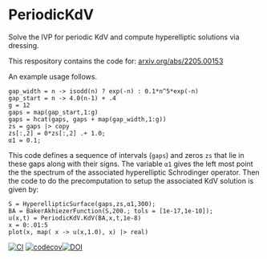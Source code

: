 # PeriodicKdV
Solve the IVP for periodic KdV and compute hyperelliptic solutions via dressing.

This respository contains the code for: [arxiv.org/abs/2205.00153](https://arxiv.org/abs/2205.00153)

An example usage follows.
```
gap_width = n -> isodd(n) ? exp(-n) : 0.1*n^5*exp(-n)
gap_start = n -> 4.0(n-1) + .4
g = 12
gaps = map(gap_start,1:g)
gaps = hcat(gaps, gaps + map(gap_width,1:g))
zs = gaps |> copy
zs[:,2] = 0*zs[:,2] .+ 1.0;
α1 = 0.1;
```
This code defines a sequence of intervals (`gaps`) and zeros `zs` that lie in these gaps along with their signs.  The variable `α1` gives the left most point the the spectrum of the associated hyperelliptic Schrodinger operator.  Then the code to do the precomputation to setup the associated KdV solution is given by:
```
S = HyperellipticSurface(gaps,zs,α1,300);
BA = BakerAkhiezerFunction(S,200.; tols = [1e-17,1e-10]);
u(x,t) = PeriodicKdV.KdV(BA,x,t,1e-8)
x = 0:.01:5
plot(x, map( x -> u(x,1.0), x) |> real)
```




[![CI](https://github.com/tomtrogdon/PeriodicKdV.jl/actions/workflows/CI.yml/badge.svg)](https://github.com/tomtrogdon/PeriodicKdV.jl/actions/workflows/CI.yml) [![codecov](https://codecov.io/gh/tomtrogdon/PeriodicKdV.jl/branch/main/graph/badge.svg?token=JCU86U5O3J)](https://codecov.io/gh/tomtrogdon/PeriodicKdV.jl)[![DOI](https://zenodo.org/badge/350778634.svg)](https://zenodo.org/badge/latestdoi/350778634)


